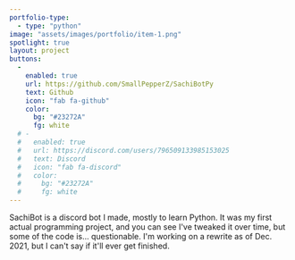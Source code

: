 ```yaml
---
portfolio-type:
  - type: "python"
image: "assets/images/portfolio/item-1.png"
spotlight: true
layout: project
buttons:
  -
    enabled: true
    url: https://github.com/SmallPepperZ/SachiBotPy
    text: Github
    icon: "fab fa-github"
    color:
      bg: "#23272A"
      fg: white
  # -
  #   enabled: true
  #   url: https://discord.com/users/796509133985153025
  #   text: Discord
  #   icon: "fab fa-discord"
  #   color:
  #     bg: "#23272A"
  #     fg: white
---
```


SachiBot is a discord bot I made, mostly to learn Python. It was my first actual programming project, and you can see I've tweaked it over time, but some of the code is... questionable. I'm working on a rewrite as of Dec. 2021, but I can't say if it'll ever get finished.
